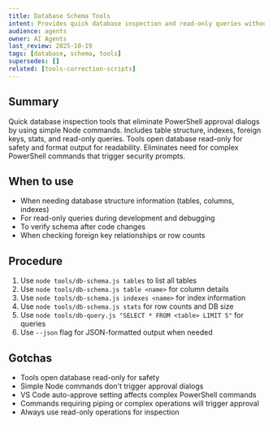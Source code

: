 ```yaml
---
title: Database Schema Tools
intent: Provides quick database inspection and read-only queries without approval dialogs
audience: agents
owner: AI Agents
last_review: 2025-10-19
tags: [database, schema, tools]
supersedes: []
related: [tools-correction-scripts]
---
```


## Summary
Quick database inspection tools that eliminate PowerShell approval dialogs by using simple Node commands. Includes table structure, indexes, foreign keys, stats, and read-only queries. Tools open database read-only for safety and format output for readability. Eliminates need for complex PowerShell commands that trigger security prompts.

## When to use
- When needing database structure information (tables, columns, indexes)
- For read-only queries during development and debugging
- To verify schema after code changes
- When checking foreign key relationships or row counts

## Procedure
1. Use `node tools/db-schema.js tables` to list all tables
2. Use `node tools/db-schema.js table <name>` for column details
3. Use `node tools/db-schema.js indexes <name>` for index information
4. Use `node tools/db-schema.js stats` for row counts and DB size
5. Use `node tools/db-query.js "SELECT * FROM <table> LIMIT 5"` for queries
6. Use `--json` flag for JSON-formatted output when needed

## Gotchas
- Tools open database read-only for safety
- Simple Node commands don't trigger approval dialogs
- VS Code auto-approve setting affects complex PowerShell commands
- Commands requiring piping or complex operations will trigger approval
- Always use read-only operations for inspection